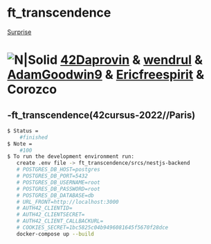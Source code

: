 # ft_transcendence
[Surprise](https://cdn.intra.42.fr/pdf/pdf/49463/en.subject.pdf)

# ![N|Solid](https://i.ibb.co/vsr6w99/original.png) [42Daprovin](https://github.com/42daprovin) & [wendrul](https://github.com/wendrul) & [AdamGoodwin9](https://github.com/AdamGoodwin9) & [Ericfreespirit](https://github.com/Ericfreespirit) & Corozco
## -ft_transcendence(42cursus-2022//Paris)

```sh
$ Status =
	#finished
$ Note =
	#100
$ To run the development environment run:
   create .env file -> ft_transcendence/srcs/nestjs-backend
   # POSTGRES_DB_HOST=postgres
   # POSTGRES_DB_PORT=5432
   # POSTGRES_DB_USERNAME=root
   # POSTGRES_DB_PASSWORD=root
   # POSTGRES_DB_DATABASE=db
   # URL_FRONT=http://localhost:3000
   # AUTH42_CLIENTID=
   # AUTH42_CLIENTSECRET=
   # AUTH42_CLIENT_CALLBACKURL=
   # COOKIES_SECRET=1bc5825c04b9496081645f5670f28dce
   docker-compose up --build
```
